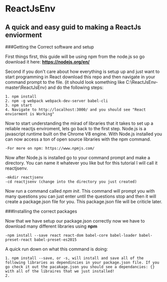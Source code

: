 # ReactJsEnv

## A quick and easy guid to making a ReactJs enviorment

###Getting the Correct software and setup

First things first, this guide will be using npm from the node.js so go download it here:
**https://nodejs.org/en/**

Second if you don't care about how everything is setup up and just want to start programming in React download this repo and then navigate in your command prompt to the file. (it should look something like C:\ReactJsEnv-master\ReactJsEnv) and do the following steps:
   
    1. npm install
    2. npm -g webpack webpack-dev-server babel-cli
    3. npm start 
    4. Navigate to http://localhost:3000/ and you should see "React enviorment is Working"

Now to start understanding the mirad of libraries that it takes to set up a reliable reactjs enviroment, lets go back to the first step. Node.js is a javascript runtime built on the Chrome V8 engine.  With Node.js installed you can now access a ton of open source libraries with the npm command.

    -For more on npm: https://www.npmjs.com/

Now after Node.js is installed go to your command prompt and make a directory.  You can name it whatever you like but for this tutorial I will call it reactjsenv.

    -mkdir reactjsenv
    -cd reactjsenv (change into the directory you just created)
    
Now run a command called *npm init*.  This command will prompt you with many questions you can just enter until the questions stop and then it will create a package.json file for you.  This package.json file will be criticle later.

###Installing the correct packages

Now that we have setup our package.json correctly now we have to download many different libraries using **npm**

    -npm install --save react react-dom babel-core babel-loader babel-preset-react babel-preset-es2015
    
A quick run down on what this command is doing: 

    1. npm install --save, or -s, will install and save all of the following libraries as dependincies in your package.json file. If you go check it out the pacakage.json you should see a dependancies: {} with all of the libraires that we just installed!
    2. 
